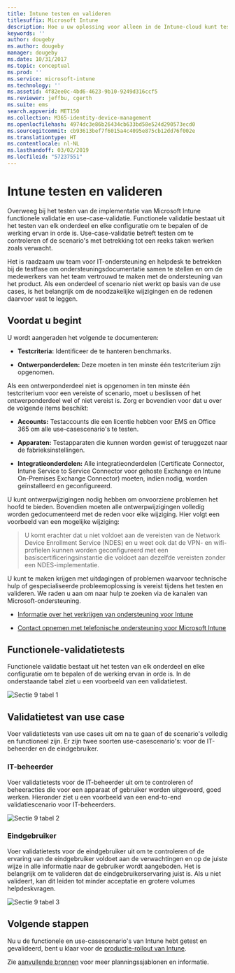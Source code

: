 ```yaml
---
title: Intune testen en valideren
titlesuffix: Microsoft Intune
description: Hoe u uw oplossing voor alleen in de Intune-cloud kunt testen en valideren.
keywords: ''
author: dougeby
ms.author: dougeby
manager: dougeby
ms.date: 10/31/2017
ms.topic: conceptual
ms.prod: ''
ms.service: microsoft-intune
ms.technology: ''
ms.assetid: 4f82ee0c-4bd6-4623-9b10-9249d316ccf5
ms.reviewer: jeffbu, cgerth
ms.suite: ems
search.appverid: MET150
ms.collection: M365-identity-device-management
ms.openlocfilehash: 4974dc3e86b26434cb633bd58e524d290573ecd0
ms.sourcegitcommit: cb93613bef7f6015a4c4095e875cb12dd76f002e
ms.translationtype: HT
ms.contentlocale: nl-NL
ms.lasthandoff: 03/02/2019
ms.locfileid: "57237551"
---
```

# <a name="intune-testing-and-validation"></a>Intune testen en valideren

Overweeg bij het testen van de implementatie van Microsoft Intune functionele validatie en use-case-validatie. Functionele validatie bestaat uit het testen van elk onderdeel en elke configuratie om te bepalen of de werking ervan in orde is. Use-case-validatie betreft testen om te controleren of de scenario's met betrekking tot een reeks taken werken zoals verwacht. 

Het is raadzaam uw team voor IT-ondersteuning en helpdesk te betrekken bij de testfase om ondersteuningsdocumentatie samen te stellen en om de medewerkers van het team vertrouwd te maken met de ondersteuning van het product. Als een onderdeel of scenario niet werkt op basis van de use cases, is het belangrijk om de noodzakelijke wijzigingen en de redenen daarvoor vast te leggen.

## <a name="before-you-begin"></a>Voordat u begint

U wordt aangeraden het volgende te documenteren:

-   **Testcriteria:** Identificeer de te hanteren benchmarks.

-   **Ontwerponderdelen:** Deze moeten in ten minste één testcriterium zijn opgenomen.

Als een ontwerponderdeel niet is opgenomen in ten minste één testcriterium voor een vereiste of scenario, moet u beslissen of het ontwerponderdeel wel of niet vereist is. Zorg er bovendien voor dat u over de volgende items beschikt:

-   **Accounts:** Testaccounts die een licentie hebben voor EMS en Office 365 om alle use-casescenario's te testen.

-   **Apparaten:** Testapparaten die kunnen worden gewist of teruggezet naar de fabrieksinstellingen.

-   **Integratieonderdelen:** Alle integratieonderdelen (Certificate Connector, Intune Service to Service Connector voor gehoste Exchange en Intune On-Premises Exchange Connector) moeten, indien nodig, worden geïnstalleerd en geconfigureerd.

U kunt ontwerpwijzigingen nodig hebben om onvoorziene problemen het hoofd te bieden. Bovendien moeten alle ontwerpwijzigingen volledig worden gedocumenteerd met de reden voor elke wijziging. Hier volgt een voorbeeld van een mogelijke wijziging:

<blockquote>U komt erachter dat u niet voldoet aan de vereisten van de Network Device Enrollment Service (NDES) en u weet ook dat de VPN- en wifi-profielen kunnen worden geconfigureerd met een basiscertificeringsinstantie die voldoet aan dezelfde vereisten zonder een NDES-implementatie.</blockquote>

U kunt te maken krijgen met uitdagingen of problemen waarvoor technische hulp of gespecialiseerde probleemoplossing is vereist tijdens het testen en valideren. We raden u aan om naar hulp te zoeken via de kanalen van Microsoft-ondersteuning.

-   [Informatie over het verkrijgen van ondersteuning voor Intune](get-support.md)

-   [Contact opnemen met telefonische ondersteuning voor Microsoft Intune](get-support.md)

## <a name="functional-validation-testing"></a>Functionele-validatietests

Functionele validatie bestaat uit het testen van elk onderdeel en elke configuratie om te bepalen of de werking ervan in orde is. In de onderstaande tabel ziet u een voorbeeld van een validatietest.

![Sectie 9 tabel 1](./media/section-9-image-1-table.PNG)

## <a name="use-case-validation-testing"></a>Validatietest van use case

Voer validatietests van use cases uit om na te gaan of de scenario's volledig en functioneel zijn. Er zijn twee soorten use-casescenario's: voor de IT-beheerder en de eindgebruiker.

### <a name="it-admin"></a>IT-beheerder

Voer validatietests voor de IT-beheerder uit om te controleren of beheeracties die voor een apparaat of gebruiker worden uitgevoerd, goed werken. Hieronder ziet u een voorbeeld van een end-to-end validatiescenario voor IT-beheerders.

![Sectie 9 tabel 2](./media/section-9-image-2-table.PNG)

### <a name="end-user"></a>Eindgebruiker

Voer validatietests voor de eindgebruiker uit om te controleren of de ervaring van de eindgebruiker voldoet aan de verwachtingen en op de juiste wijze in alle informatie naar de gebruiker wordt aangeboden. Het is belangrijk om te valideren dat de eindgebruikerservaring juist is. Als u niet valideert, kan dit leiden tot minder acceptatie en grotere volumes helpdeskvragen.

![Sectie 9 tabel 3](./media/section-9-image-3-table.PNG)

## <a name="next-steps"></a>Volgende stappen

Nu u de functionele en use-casescenario's van Intune hebt getest en gevalideerd, bent u klaar voor de [productie-rollout van Intune](planning-guide-rollout-plan.md).

Zie [aanvullende bronnen](planning-guide-resources.md) voor meer planningssjablonen en informatie.
